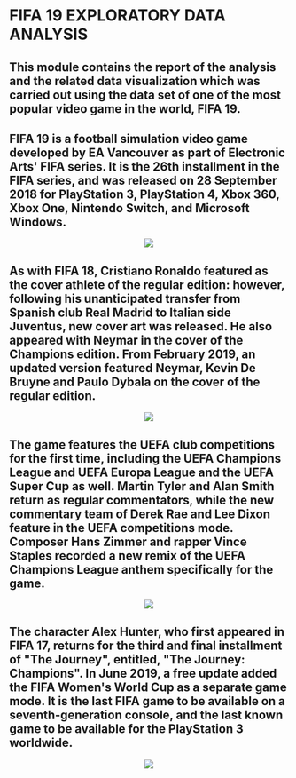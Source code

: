 # FIFA 19 EXPLORATORY DATA ANALYSIS


## This module contains the report of the analysis and the related data visualization which was carried out using the data set of one of the most popular video game in the world, FIFA 19. 

## FIFA 19 is a football simulation video game developed by EA Vancouver as part of Electronic Arts' FIFA series. It is the 26th installment in the FIFA series, and was released on 28 September 2018 for PlayStation 3, PlayStation 4, Xbox 360, Xbox One, Nintendo Switch, and Microsoft Windows.

<div align="center">
<img src=https://deepgamez.com/wp-content/uploads/2018/11/168462.jpg >
</div>

## As with FIFA 18, Cristiano Ronaldo featured as the cover athlete of the regular edition: however, following his unanticipated transfer from Spanish club Real Madrid to Italian side Juventus, new cover art was released. He also appeared with Neymar in the cover of the Champions edition. From February 2019, an updated version featured Neymar, Kevin De Bruyne and Paulo Dybala on the cover of the regular edition.

<div align="center">
<img src=https://https://img.redbull.com/images/c_crop,x_0,y_0,h_512,w_1536/c_fill,w_1920,h_662/q_auto,f_auto/redbullcom/2018/10/05/12532975-e9c3-46a7-9683-0686249883bd/fifa-19-chemistry-lead" >
</div>
                                                                     
## The game features the UEFA club competitions for the first time, including the UEFA Champions League and UEFA Europa League and the UEFA Super Cup as well. Martin Tyler and Alan Smith return as regular commentators, while the new commentary team of Derek Rae and Lee Dixon feature in the UEFA competitions mode. Composer Hans Zimmer and rapper Vince Staples recorded a new remix of the UEFA Champions League anthem specifically for the game.

<div align="center">
<img src=https://img.redbull.com/images/q_auto,f_auto/redbullcom/2018/10/05/f9b8b353-2ea6-4293-ae90-4878111e8f78/fifa-19-dybala>
</div>

## The character Alex Hunter, who first appeared in FIFA 17, returns for the third and final installment of "The Journey", entitled, "The Journey: Champions". In June 2019, a free update added the FIFA Women's World Cup as a separate game mode. It is the last FIFA game to be available on a seventh-generation console, and the last known game to be available for the PlayStation 3 worldwide.

<div align="center">
<img src =https://img.redbull.com/images/q_auto,f_auto/redbullcom/2018/10/05/271b7981-5d0c-4959-9415-73eb2d953884/fifa-19-de-bruyne>
</div>
